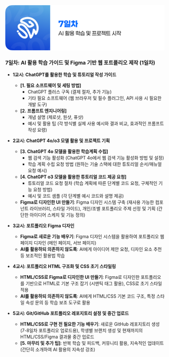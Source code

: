 <img src="./header.png" />

### 7일차: AI 활용 학습 가이드 및 Figma 기반 웹 포트폴리오 제작 (1일차)

- **1교시: ChatGPT를 활용한 학습 및 튜토리얼 작성 가이드**

  - **[1. 필요 소프트웨어 및 세팅 방법]**
    - ChatGPT 플러스 구독 (결제 절차, 추가 기능)
    - 기타 필요 소프트웨어 (웹 브라우저 및 필수 플러그인, API 사용 시 필요한 개발 도구)
  - **[2. 프롬프트 엔지니어링]**
    - 개념 설명 (제로샷, 원샷, 퓨샷)
    - 예시 및 활용 팁 (각 방식별 실제 사용 예시와 결과 비교, 효과적인 프롬프트 작성 요령)

- **2교시: ChatGPT 4o/o3 모델 활용 및 프로젝트 기획**

  - **[3. ChatGPT 4o 모델을 활용한 학습계획 수립]**
    - 웹 검색 기능 활성화 (ChatGPT 4o에서 웹 검색 기능 활성화 방법 및 설정)
    - 학습 계획 수립 요청 방법 (원하는 기술 스택에 대한 튜토리얼 순서/매뉴얼 요청 예시)
  - **[4. ChatGPT o3 모델을 활용한 튜토리얼 코드 제공 요청]**
    - 튜토리얼 코드 요청 절차 (학습 계획에 따른 단계별 코드 요청, 구체적인 기능 요청 방법)
    - 예시 및 코드 샘플 (각 단계별 예시 코드와 설명 제공)
  - **Figma로 디자인한 UI 만들기**: Figma 디자인 시스템 구축 (재사용 가능한 컴포넌트 라이브러리, 스타일 가이드), 개인/조별 포트폴리오 주제 선정 및 기획 (간단한 아이디어 스케치 및 기능 정의)

- **3교시: 포트폴리오 Figma 디자인**

  - **Figma로 새로운 기능 배우기**: Figma 디자인 시스템을 활용하여 포트폴리오 웹 페이지 디자인 (메인 페이지, 서브 페이지)
  - **AI를 활용하되 의존하지 않도록**: AI에게 아이디어 제안 요청, 디자인 요소 추천 등 보조적인 활용법 학습

- **4교시: 포트폴리오 HTML 구조화 및 CSS 초기 스타일링**

  - **HTML/CSS로 Figma로 디자인한 UI 만들기**: Figma로 디자인한 포트폴리오를 기반으로 HTML로 기본 구조 잡기 (시맨틱 태그 활용), CSS로 초기 스타일 적용
  - **AI를 활용하되 의존하지 않도록**: AI에게 HTML/CSS 기본 코드 구조, 특정 스타일 속성 문의 등 학습 보조 도구로 활용

- **5교시: Git/GitHub 포트폴리오 레포지토리 설정 및 중간 업로드**

  - **HTML/CSS로 구현 전 필요한 기능 배우기**: 새로운 GitHub 레포지토리 생성 (7-8일차 포트폴리오 업로드용), 학생별 브랜치 생성 및 현재까지의 HTML/CSS/Figma 결과물 중간 업로드
  - **[5. 마무리 및 추가 팁]**: 반복 학습 및 피드백, 커뮤니티 활용, 지속적인 업데이트 (간단히 소개하여 AI 활용의 지속성 강조)
